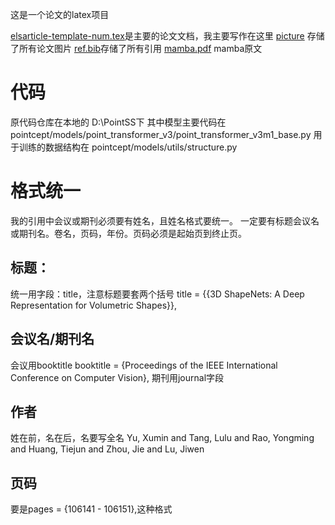 这是一个论文的latex项目

[elsarticle-template-num.tex](elsarticle-template-num.tex)是主要的论文文档，我主要写作在这里
[picture](picture) 存储了所有论文图片
[ref.bib](ref.bib)存储了所有引用
[mamba.pdf](mamba.pdf) mamba原文
# 代码
原代码仓库在本地的
D:\PointSS下
其中模型主要代码在
pointcept/models/point_transformer_v3/point_transformer_v3m1_base.py
用于训练的数据结构在
pointcept/models/utils/structure.py

# 格式统一
我的引用中会议或期刊必须要有姓名，且姓名格式要统一。
一定要有标题会议名或期刊名。卷名，页码，年份。页码必须是起始页到终止页。

## 标题：
统一用字段：title，注意标题要套两个括号
title = {{3D ShapeNets: A Deep Representation for Volumetric Shapes}},

## 会议名/期刊名
会议用booktitle
booktitle = {Proceedings of the IEEE International Conference on Computer Vision},
期刊用journal字段

## 作者
姓在前，名在后，名要写全名
Yu, Xumin and Tang, Lulu and Rao, Yongming and Huang, Tiejun and Zhou, Jie and Lu, Jiwen

## 页码
要是pages = {106141 - 106151},这种格式


